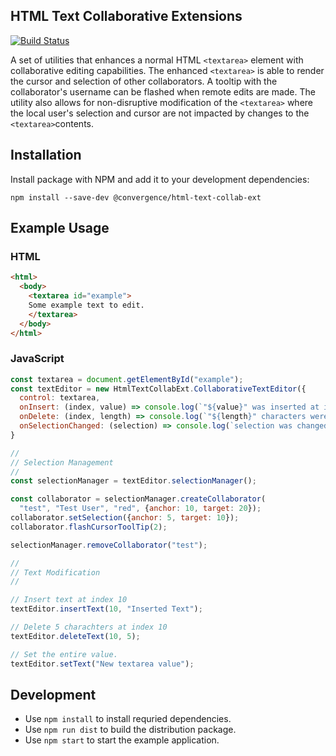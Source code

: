 ## HTML Text Collaborative Extensions
[![Build Status](https://travis-ci.org/convergencelabs/html-text-collab-ext.svg?branch=master)](https://travis-ci.org/convergencelabs/html-text-collab-ext)

A set of utilities that enhances a normal HTML `<textarea>` element with collaborative editing capabilities. The enhanced `<textarea>` is able to render the cursor and selection of other collaborators. A tooltip with the collaborator's username can be flashed when remote edits are made. The utility also allows for non-disruptive modification of the `<textarea>` where the local user's selection and cursor are not impacted by changes to the `<textarea>`contents.

## Installation

Install package with NPM and add it to your development dependencies:

```npm install --save-dev @convergence/html-text-collab-ext```

## Example Usage

### HTML
```html
<html>
  <body>
    <textarea id="example">
    Some example text to edit.
    </textarea>
  </body>
</html>
```

### JavaScript
```javascript
const textarea = document.getElementById("example");
const textEditor = new HtmlTextCollabExt.CollaborativeTextEditor({
  control: textarea,
  onInsert: (index, value) => console.log(`"${value}" was inserted at index ${index}`,
  onDelete: (index, length) => console.log(`"${length}" characters were deleted at index ${index}`,
  onSelectionChanged: (selection) => console.log(`selection was changed to ${JSON.stringify(selection)}`)
}

//
// Selection Management
//
const selectionManager = textEditor.selectionManager();

const collaborator = selectionManager.createCollaborator(
  "test", "Test User", "red", {anchor: 10, target: 20});
collaborator.setSelection({anchor: 5, target: 10});
collaborator.flashCursorToolTip(2);

selectionManager.removeCollaborator("test");

//
// Text Modification
//

// Insert text at index 10
textEditor.insertText(10, "Inserted Text");

// Delete 5 charachters at index 10
textEditor.deleteText(10, 5);

// Set the entire value.
textEditor.setText("New textarea value");
```

## Development

- Use `npm install` to install requried dependencies.
- Use `npm run dist` to build the distribution package.
- Use `npm start` to start the example application.

